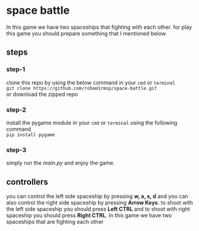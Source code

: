 # space battle

In this game we have two spaceships that fighting with each other.
for play this game you should prepare something that I mentioned below.

## steps

### step-1

clone this repo by using the below command in your `cmd` or `terminal`<br/>
`git clone https://github.com/roham1rmsp/space-battle.git`<br/>
or download the zipped repo

### step-2

install the pygame module in your `cmd` or `terminal` using the following command<br/>
`pip install pygame`

### step-3
simply run the _main.py_ and enjoy the game.

## controllers

you can control the left side spaceship by pressing **w, a, s, d** and you can also control the right side spaceship by pressing **Arrow Keys**. to shoot with the left side spaceship you should press **Left CTRL** and to shoot with right spaceship you should press **Right CTRL**.
In this game we have two spaceships that are fighting each other


